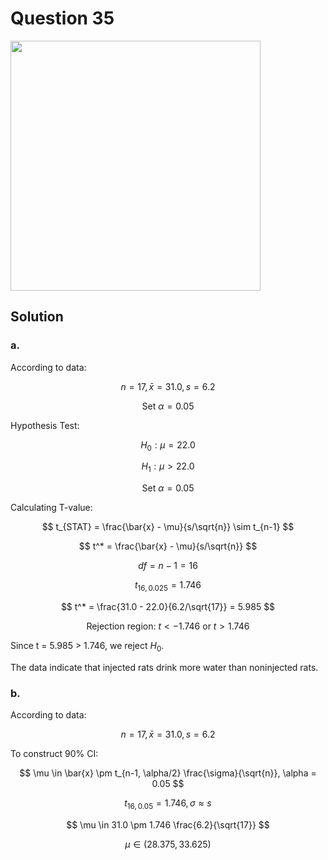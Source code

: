 # Question 35
<img src="https://github.com/user-attachments/assets/a5797fdd-53d3-4a6a-8d21-b3d98e4df34f" width="400">

## Solution

### a.

According to data:

$$
n=17, \bar{x} = 31.0, s= 6.2
$$

$$
\text{Set } \alpha = 0.05
$$

Hypothesis Test:

$$
H_0: \mu=22.0 
$$

$$
H_1: \mu>22.0
$$

$$
\text{Set } \alpha = 0.05
$$

Calculating T-value:

$$
t_{STAT} = \frac{\bar{x} - \mu}{s/\sqrt{n}} \sim t_{n-1}
$$

$$
t^* = \frac{\bar{x} - \mu}{s/\sqrt{n}}
$$

$$
df = n - 1 = 16
$$

$$
t_{16, 0.025} = 1.746
$$

$$
t^* = \frac{31.0 - 22.0}{6.2/\sqrt{17}} = 5.985
$$

$$
\text{Rejection region: } t < -1.746 \text{ or } t > 1.746
$$

Since t = 5.985 > 1.746, we reject $H_0$.

The data indicate that injected rats drink more water than noninjected rats.

### b.

According to data:

$$
n=17, \bar{x} = 31.0, s= 6.2
$$

To construct 90% CI:

$$
\mu \in \bar{x} \pm t_{n-1, \alpha/2} \frac{\sigma}{\sqrt{n}}, \alpha = 0.05
$$

$$
t_{16, 0.05} = 1.746, \sigma \approx s
$$

$$
\mu \in 31.0 \pm 1.746 \frac{6.2}{\sqrt{17}}
$$

$$
\mu \in (28.375, 33.625)
$$
